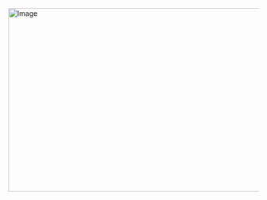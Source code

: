 <img width="770" height="370" alt="Image" src="https://github.com/user-attachments/assets/5bc039f0-1cea-4ae1-a85c-3fb386efbaa6" />


